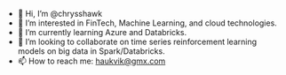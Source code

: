 - 👋 Hi, I’m @chrysshawk
- 👀 I’m interested in FinTech, Machine Learning, and cloud technologies.
- 🌱 I’m currently learning Azure and Databricks.
- 💞️ I’m looking to collaborate on time series reinforcement learning models on big data in Spark/Databricks.
- 📫 How to reach me: haukvik@gmx.com

<!---
chrysshawk/chrysshawk is a ✨ special ✨ repository because its `README.md` (this file) appears on your GitHub profile.
You can click the Preview link to take a look at your changes.
--->
